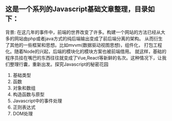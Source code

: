 
## 这是一个系列的Javascript基础文章整理，目录如下：

背景: 在这几年的事件中，前端的世界改变了许多。构建一个网站的方法已经从大多的网站由php或者java方式的纯后端输出变成了前后端分离的架构。
从而衍生了其他的一些框架和思想。比如mvvm(数据驱动视图思想)，组件化， 打包工程化。随着Node的兴起，后端的模块化的模块方案也被前端借用。
就这样，基础的程序员挂在嘴巴的东西往往就变成了Vue,React等新鲜的名次。这种情况下，让我们整理行囊，重新出发。探究Javascript的秘密花园


1. 基础类型
2. 函数
3. 对象和数组
4. 构造函数与原型
5. Javascript中的事件处理
6. 正则表达式
7. DOM处理



